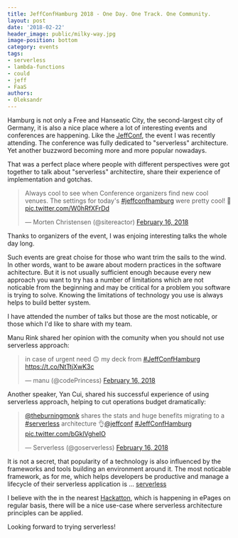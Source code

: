 ```yaml
---
title: JeffConfHamburg 2018 - One Day. One Track. One Community.
layout: post
date: '2018-02-22'
header_image: public/milky-way.jpg
image-position: bottom
category: events
tags:
- serverless
- lambda-functions
- could
- jeff
- FaaS
authors:
- Oleksandr
---
```


Hamburg is not only a Free and Hanseatic City, the second-largest city of Germany,  it is also a nice place where a lot of interesting events and conferences are happening. Like the [JeffConf](https://hamburg.jeffconf.com/), the event I was recently attending. The conference was fully dedicated to "serverless" architecture. Yet another buzzword becoming more and more popular nowadays.

That was a perfect place where people with different perspectives were got together to talk about "serverless" architectire, share their experience of implementation and gotchas.

<blockquote class="twitter-tweet" data-lang="en"><p lang="en" dir="ltr">Always cool to see when Conference organizers find new cool venues. The settings for today&#39;s <a href="https://twitter.com/hashtag/jeffconfhamburg?src=hash&amp;ref_src=twsrc%5Etfw">#jeffconfhamburg</a> were pretty cool! 👏 <a href="https://t.co/W0hRfXFrDd">pic.twitter.com/W0hRfXFrDd</a></p>&mdash; Morten Christensen (@sitereactor) <a href="https://twitter.com/sitereactor/status/964558034327482368?ref_src=twsrc%5Etfw">February 16, 2018</a></blockquote>
<script async src="https://platform.twitter.com/widgets.js" charset="utf-8"></script>

Thanks to organizers of the event, I was enjoing interesting talks the whole day long. 

Such events are great choise for those who want trim the sails to the wind. In other words, want to be aware about modern practices in the software achitecture. But it is not usually sufficient enough because every new approach you want to try has a number of limitations which are not noticable from the beginning and may be critical for a problem you software is trying to solve. Knowing the limitations of technology you use is always helps to build better system. 

I have attended the number of talks but those are the most noticable, or those which I'd like to share with my team.

Manu Rink shared her opinion with the comunity when you should not use serverless approach:
<blockquote class="twitter-tweet" data-lang="en"><p lang="en" dir="ltr">in case of urgent need 🙃 my deck from <a href="https://twitter.com/hashtag/JeffConfHamburg?src=hash&amp;ref_src=twsrc%5Etfw">#JeffConfHamburg</a> <a href="https://t.co/NtTtjXwK3c">https://t.co/NtTtjXwK3c</a></p>&mdash; manu (@codePrincess) <a href="https://twitter.com/codePrincess/status/964445393173012480?ref_src=twsrc%5Etfw">February 16, 2018</a></blockquote>
<script async src="https://platform.twitter.com/widgets.js" charset="utf-8"></script>

Another speaker, Yan Cui, shared his successful experience of using serverless approach, helping to cut operations budget dramatically:
<blockquote class="twitter-tweet" data-lang="en"><p lang="en" dir="ltr"><a href="https://twitter.com/theburningmonk?ref_src=twsrc%5Etfw">@theburningmonk</a> shares the stats and huge benefits migrating to a <a href="https://twitter.com/hashtag/serverless?src=hash&amp;ref_src=twsrc%5Etfw">#serverless</a> architecture 👌<a href="https://twitter.com/jeffconf?ref_src=twsrc%5Etfw">@jeffconf</a> <a href="https://twitter.com/hashtag/JeffConfHamburg?src=hash&amp;ref_src=twsrc%5Etfw">#JeffConfHamburg</a> <a href="https://t.co/bGklVgheIO">pic.twitter.com/bGklVgheIO</a></p>&mdash; Serverless (@goserverless) <a href="https://twitter.com/goserverless/status/964538515915771904?ref_src=twsrc%5Etfw">February 16, 2018</a></blockquote>
<script async src="https://platform.twitter.com/widgets.js" charset="utf-8"></script>

It is not a secret, that popularity of a technology is also influenced by the frameworks and tools building an environment around it. The most noticable framework, as for me, which helps developers be productive and manage a lifecycle of their serverless application is ...  [serverless](https://github.com/serverless/serverless)

I believe with the in the nearest [Hackatton](https://developer.epages.com/blog/events/epages-hackathon-2017/), which is happening in ePages on regular basis, there will be a nice use-case where serverless architecture principles can be applied.

Looking forward to trying serverless!
